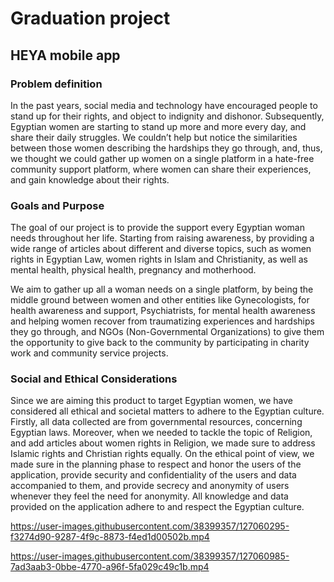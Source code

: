# Graduation project
## HEYA mobile app
### Problem definition
In the past years, social media and technology have encouraged people to stand up for their rights, and object to indignity and dishonor. Subsequently, Egyptian women are starting to stand up more and more every day, and share their daily struggles. We couldn’t help but notice the similarities between those women describing the hardships they go through, and, thus, we thought we could gather up women on a single platform in a hate-free community support platform, where women can share their experiences, and gain knowledge about their rights. 

### Goals and Purpose
The goal of our project is to provide the support every Egyptian woman needs throughout her life. Starting from raising awareness, by providing a wide range of articles about different and diverse topics, such as women rights in Egyptian Law, women rights in Islam and Christianity,  as well as mental health, physical health, pregnancy and motherhood. 

We aim to gather up all a woman needs on a single platform, by being the middle ground between women and other entities like Gynecologists, for health awareness and support, Psychiatrists, for mental health awareness and helping women recover from traumatizing experiences and hardships they go through, and NGOs (Non-Governmental Organizations) to give them the opportunity to give back to the community by participating in charity work and community service projects.

### Social and Ethical Considerations
Since we are aiming this product to target Egyptian women, we have considered all ethical and societal matters to adhere to the Egyptian culture. Firstly, all data collected are from governmental resources, concerning Egyptian laws. Moreover, when we needed to tackle the topic of Religion, and add articles about women rights in Religion, we made sure to address Islamic rights and Christian rights equally. On the ethical point of view, we made sure in the planning phase to respect and honor the users of the application, provide security and confidentiality of the users and data accompanied to them, and provide secrecy and anonymity of users whenever they feel the need for anonymity. All knowledge and data provided on the application adhere to and respect the Egyptian culture. 


https://user-images.githubusercontent.com/38399357/127060295-f3274d90-9287-4f9c-8873-f4ed1d00502b.mp4


https://user-images.githubusercontent.com/38399357/127060985-7ad3aab3-0bbe-4770-a96f-5fa029c49c1b.mp4

